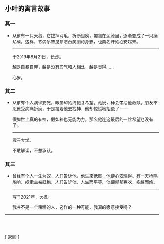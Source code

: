 ## 小叶的寓言故事

### 其一

- 从前有一只天鹅，它拔掉羽毛，折断翅膀，匍匐在泥淖里，逐渐变成了一只癞蛤蟆。这样，它偶尔瞥见那洁白美丽的身影，也莫名开始心安起来。

    ------

    于2019年8月21日，长沙。

    越是自暴自弃，越是没有底气和人相处，越是觉得……

    心安。

### 其二

- 从前有个人病得要死，眼里却始终饱含希望。他说，神会带给他救赎。朋友不忍他受病痛折磨，于是拉着他去找神，他却惊慌地拒绝了——

    假如世上真的有神，假如神也无能为力，那么他连这最后的一丝希望也没有了。

    ------

    写于大学。

    不敢解读，不想承认。

### 其三

- 曾经有个人一生为奴，人们告诉他，他生来低贱，他便心安理得。有一天枪鸣炮响，奴隶主被赶跑，人们告诉他，人生而平等，他便郁郁寡欢，抱憾而终。

    ------

    写于2021年，大概。

    我并不是一个糟糕的人，这样的一种可能，我真的愿意接受吗？

------

<br>

<br>

[[ 返回 ]](navigation.md)
